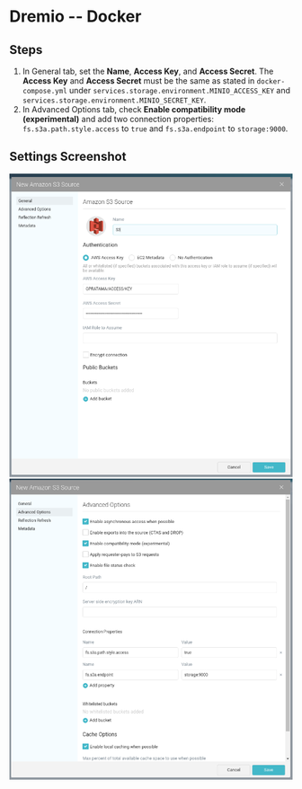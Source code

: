 # Dremio -- Docker

## Steps

1. In General tab, set the **Name**, **Access Key**, and **Access Secret**. The **Access Key** and **Access Secret** must be the same as stated in `docker-compose.yml` under `services.storage.environment.MINIO_ACCESS_KEY` and `services.storage.environment.MINIO_SECRET_KEY`.
2. In Advanced Options tab, check **Enable compatibility mode (experimental)** and add two connection properties: `fs.s3a.path.style.access` to `true` and `fs.s3a.endpoint` to `storage:9000`.

## Settings Screenshot

![general-setting](doc/1.png)
![advanced-options-setting](doc/2.png)
